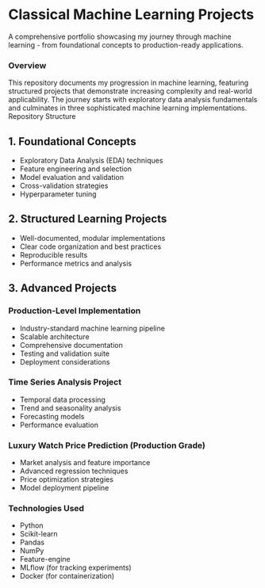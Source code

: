 # Classical Machine Learning Projects
A comprehensive portfolio showcasing my journey through machine learning - from foundational concepts to production-ready applications.
### Overview
This repository documents my progression in machine learning, featuring structured projects that demonstrate increasing complexity and real-world applicability. The journey starts with exploratory data analysis fundamentals and culminates in three sophisticated machine learning implementations.
Repository Structure
## 1. Foundational Concepts

* Exploratory Data Analysis (EDA) techniques
* Feature engineering and selection
* Model evaluation and validation
* Cross-validation strategies
* Hyperparameter tuning

## 2. Structured Learning Projects

* Well-documented, modular implementations
* Clear code organization and best practices
* Reproducible results
* Performance metrics and analysis

## 3. Advanced Projects
### Production-Level Implementation

* Industry-standard machine learning pipeline
* Scalable architecture
* Comprehensive documentation
* Testing and validation suite
* Deployment considerations

### Time Series Analysis Project

* Temporal data processing
* Trend and seasonality analysis
* Forecasting models
* Performance evaluation

### Luxury Watch Price Prediction (Production Grade)

* Market analysis and feature importance
* Advanced regression techniques
* Price optimization strategies
* Model deployment pipeline

### Technologies Used

* Python
* Scikit-learn
* Pandas
* NumPy
* Feature-engine
* MLflow (for tracking experiments)
* Docker (for containerization)

